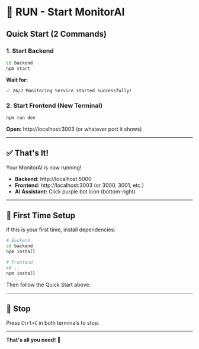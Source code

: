 # 🚀 RUN - Start MonitorAI

## Quick Start (2 Commands)

### 1. Start Backend
```bash
cd backend
npm start
```

**Wait for:**
```
✅ 24/7 Monitoring Service started successfully!
```

### 2. Start Frontend (New Terminal)
```bash
npm run dev
```

**Open:** http://localhost:3003 (or whatever port it shows)

---

## ✅ That's It!

Your MonitorAI is now running!

- **Backend:** http://localhost:5000
- **Frontend:** http://localhost:3003 (or 3000, 3001, etc.)
- **AI Assistant:** Click purple bot icon (bottom-right)

---

## 🔧 First Time Setup

If this is your first time, install dependencies:

```bash
# Backend
cd backend
npm install

# Frontend
cd ..
npm install
```

Then follow the Quick Start above.

---

## 🛑 Stop

Press `Ctrl+C` in both terminals to stop.

---

**That's all you need!** 🎉
